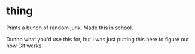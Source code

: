 # thing
Prints a bunch of random junk. Made this in school.

Dunno what you'd use this for, but I was just putting this here to figure out how Git works.

